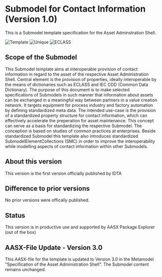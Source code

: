 # Submodel for Contact Information (Version 1.0) 

This is a Submodel template specification for the Asset Adminstration Shell.

![Template](https://img.shields.io/static/v1?style=plastic&label=SMT&message=Template&color=green)
![Unique](https://img.shields.io/static/v1?style=plastic&label=SMT&message=Unique&color=b5179e)
![ECLASS](https://img.shields.io/static/v1?style=plastic&label=SMT&message=ECLASS&color=000055)

## Scope of the Submodel 

This Submodel template aims at interoperable provision of contact information in regard to the asset of the respective Asset Administration Shell. Central element is the provision of properties, ideally interoperable by the means of dictionaries such as ECLASS and IEC CDD (Common Data Dictionary).
The purpose of this document is to make selected specifications of Submodels in such manner that information about assets can be exchanged in a meaningful way between partners in a value creation network. It targets equipment for process industry and factory automation by defining standardized meta data.
The intended use-case is the provision of a standardized property structure for contact information, which can effectively accelerate the preperation for asset maintenance.
This concept can serve as a basis for standardizing the respective Submodel. The conception is based on studies of common practices at enterprises.
Beside standardized Submodel this template also introduces standardized SubmodelElementCollections (SMC) in order to improve the interoperability while modelling aspects of contact information within other Submodels. 

## About this version

This version is the first version officially published by IDTA


## Difference to prior versions

No prior versions were offically published.

## Status

This version is in productive use and supported by AASX Package Explorer (out of the box)

## AASX-File Update - Version 3.0
This AASX-file for the template is updated to Version 3.0 in the Metamodel "Specification of the Asset Administration Shell". The Submodel content remains unchanged.

